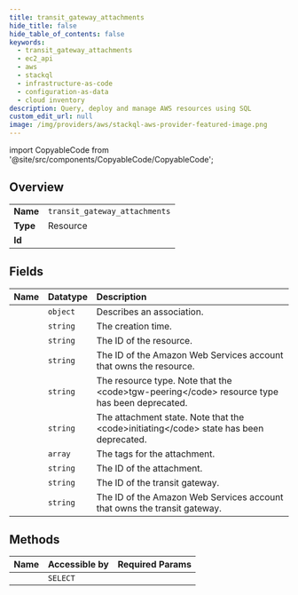 ```yaml
---
title: transit_gateway_attachments
hide_title: false
hide_table_of_contents: false
keywords:
  - transit_gateway_attachments
  - ec2_api
  - aws    
  - stackql
  - infrastructure-as-code
  - configuration-as-data
  - cloud inventory
description: Query, deploy and manage AWS resources using SQL
custom_edit_url: null
image: /img/providers/aws/stackql-aws-provider-featured-image.png
---
```


import CopyableCode from '@site/src/components/CopyableCode/CopyableCode';




## Overview
<table><tbody>
<tr><td><b>Name</b></td><td><code>transit_gateway_attachments</code></td></tr>
<tr><td><b>Type</b></td><td>Resource</td></tr>
<tr><td><b>Id</b></td><td><CopyableCode code="aws.ec2_api.transit_gateway_attachments" /></td></tr>
</tbody></table>

## Fields
| Name | Datatype | Description |
|:-----|:---------|:------------|
| <CopyableCode code="association" /> | `object` | Describes an association. |
| <CopyableCode code="creationTime" /> | `string` | The creation time. |
| <CopyableCode code="resourceId" /> | `string` | The ID of the resource. |
| <CopyableCode code="resourceOwnerId" /> | `string` | The ID of the Amazon Web Services account that owns the resource. |
| <CopyableCode code="resourceType" /> | `string` | The resource type. Note that the &lt;code&gt;tgw-peering&lt;/code&gt; resource type has been deprecated. |
| <CopyableCode code="state" /> | `string` | The attachment state. Note that the &lt;code&gt;initiating&lt;/code&gt; state has been deprecated. |
| <CopyableCode code="tagSet" /> | `array` | The tags for the attachment. |
| <CopyableCode code="transitGatewayAttachmentId" /> | `string` | The ID of the attachment. |
| <CopyableCode code="transitGatewayId" /> | `string` | The ID of the transit gateway. |
| <CopyableCode code="transitGatewayOwnerId" /> | `string` | The ID of the Amazon Web Services account that owns the transit gateway. |
## Methods
| Name | Accessible by | Required Params |
|:-----|:--------------|:----------------|
| <CopyableCode code="transit_gateway_attachments_Describe" /> | `SELECT` | <CopyableCode code="region" /> |
